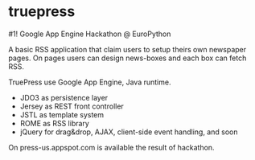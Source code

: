 truepress
=========

\#1! Google App Engine Hackathon @ EuroPython

A basic RSS application that claim users to setup theirs own newspaper pages. On pages users can design news-boxes and each box can fetch RSS.

TruePress use Google App Engine, Java runtime.
- JDO3 as persistence layer
- Jersey as REST front controller
- JSTL as template system
- ROME as RSS library
- jQuery for drag&drop, AJAX, client-side event handling, and soon


On press-us.appspot.com is available the result of hackathon.
